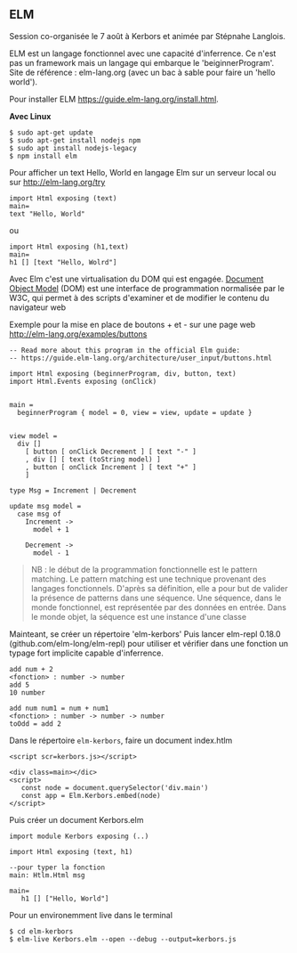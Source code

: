 ##  ELM
Session co-organisée le 7 août à Kerbors et animée par Stépnahe Langlois. 

ELM est un langage fonctionnel avec une capacité d'inferrence. Ce n'est pas un framework mais un langage qui embarque le 'beiginnerProgram'. Site de référence : elm-lang.org (avec un bac à sable pour faire un 'hello world').

Pour installer ELM https://guide.elm-lang.org/install.html.

**Avec Linux**

```
$ sudo apt-get update
$ sudo apt-get install nodejs npm
$ sudo apt install nodejs-legacy
$ npm install elm
```
Pour afficher un text Hello, World en langage Elm sur un serveur local ou sur http://elm-lang.org/try
```
import Html exposing (text)
main=
text "Hello, World"

```
ou 

```
import Html exposing (h1,text)
main=
h1 [] [text "Hello, Wolrd"]
```
Avec Elm c'est une virtualisation du DOM qui est engagée. [Document Object Model](https://fr.wikipedia.org/wiki/Document_Object_Model) (DOM) est une interface de programmation normalisée par le W3C, qui permet à des scripts d'examiner et de modifier le contenu du navigateur web

Exemple pour la mise en place de boutons + et - sur une page web http://elm-lang.org/examples/buttons

```
-- Read more about this program in the official Elm guide:
-- https://guide.elm-lang.org/architecture/user_input/buttons.html

import Html exposing (beginnerProgram, div, button, text)
import Html.Events exposing (onClick)


main =
  beginnerProgram { model = 0, view = view, update = update }


view model =
  div []
    [ button [ onClick Decrement ] [ text "-" ]
    , div [] [ text (toString model) ]
    , button [ onClick Increment ] [ text "+" ]
    ]

type Msg = Increment | Decrement

update msg model =
  case msg of
    Increment ->
      model + 1

    Decrement ->
      model - 1
```


> NB : le début de la programmation fonctionnelle est le pattern matching. Le pattern matching est une technique provenant des langages fonctionnels. D'après sa définition, elle a pour but de valider la présence de patterns dans une séquence. Une séquence, dans le monde fonctionnel, est représentée par des données en entrée. Dans le monde objet, la séquence est une instance d'une classe

Mainteant, se créer un répertoire 'elm-kerbors' Puis lancer elm-repl 0.18.0 (github.com/elm-long/elm-repl) pour utiliser et vérifier dans une fonction un typage fort implicite capable d'inferrence. 

```
add num + 2
<fonction> : number -> number
add 5
10 number

add num num1 = num + num1
<fonction> : number -> number -> number
toOdd = add 2
```

Dans le répertoire `elm-kerbors`, faire un document index.htlm

```
<script scr=kerbors.js></script>

<div class=main></dic>
<script>
   const node = document.querySelector('div.main')
   const app = Elm.Kerbors.embed(node)
</script> 
```
Puis créer un document Kerbors.elm

```
import module Kerbors exposing (..)

import Html exposing (text, h1)

--pour typer la fonction
main: Htlm.Html msg

main=
   h1 [] ["Hello, World"]
```

Pour un environemment live dans le terminal

```
$ cd elm-kerbors
$ elm-live Kerbors.elm --open --debug --output=kerbors.js
```

